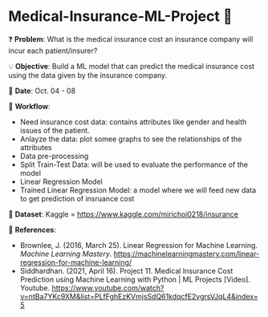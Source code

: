 # Medical-Insurance-ML-Project 🏥

❓
**Problem**: What is the medical insurance cost an insurance company will incur each patient/insurer?

💡
**Objective**:  Build a ML model that can predict the medical insurance cost using the data given by the insurance company.

📅
**Date**: Oct. 04 - 08

📝
**Workflow**:
 - Need insurance cost data: contains attributes like gender and health issues of the patient.
 - Anlayze the data: plot somee graphs to see the relationships of the attributes
 - Data pre-processing
 - Split Train-Test Data: will be used to evaluate the performance of the model
 - Linear Regression Model
 - Trained Linear Regression Model: a model where we will feed new data to get prediction of insruance cost

🔢
**Dataset**: Kaggle = https://www.kaggle.com/mirichoi0218/insurance

📜
**References**:
- Brownlee, J. (2016, March 25). Linear Regression for Machine Learning. *Machine Learning Mastery*. https://machinelearningmastery.com/linear-regression-for-machine-learning/
- Siddhardhan. (2021, April 16). Project 11. Medical Insurance Cost Prediction using Machine Learning with Python | ML Projects [Video]. Youtube. https://www.youtube.com/watch?v=ntBa7YKc9XM&list=PLfFghEzKVmjsSdQ61kdqcfE2vgrsVJqL4&index=5
